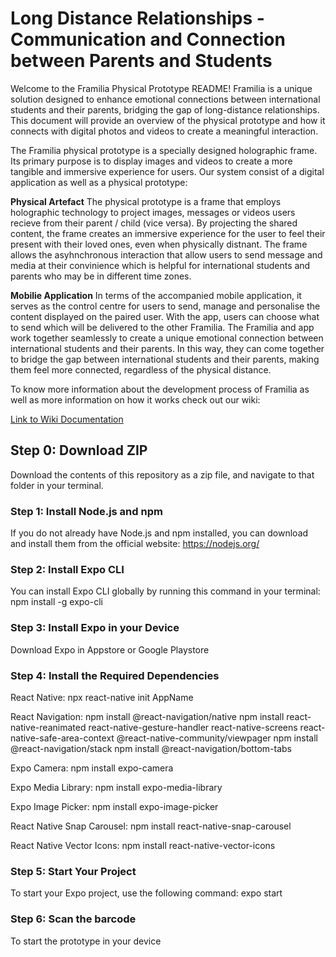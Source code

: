 # Long Distance Relationships - Communication and Connection between Parents and Students

Welcome to the Framilia Physical Prototype README! Framilia is a unique solution designed to enhance emotional connections between international students and their parents, bridging the gap of long-distance relationships. This document will provide an overview of the physical prototype and how it connects with digital photos and videos to create a meaningful interaction.

The Framilia physical prototype is a specially designed holographic frame. Its primary purpose is to display images and videos to create a more tangible and immersive experience for users. Our system consist of a digital application as well as a physical prototype:

**Physical Artefact**
The physical prototype is a frame that employs holographic technology to project images, messages or videos users recieve from their parent / child (vice versa). By projecting the shared content, the frame creates an immersive experience for the user to feel their present with their loved ones, even when physically distnant. The frame allows the asyhnchronous interaction that allow users to send message and media at their convinience which is helpful for international students and parents who may be in different time zones.

**Mobilie Application**
In terms of the accompanied mobile application, it serves as the control centre for users to send, manage and personalise the content displayed on the paired user. With the app, users can choose what to send which will be delivered to the other Framilia. The Framilia and app work together seamlessly to create a unique emotional connection between international students and their parents. In this way, they can come together to bridge the gap between international students and their parents, making them feel more connected, regardless of the physical distance.

To know more information about the development process of Framilia as well as more information on how it works check out our wiki:

[Link to Wiki Documentation](https://github.com/UQdeco3500/CAAKE/wiki)

## Step 0: Download ZIP
Download the contents of this repository as a zip file, and navigate to that folder in your terminal.

### Step 1: Install Node.js and npm
If you do not already have Node.js and npm installed, you can download and install them from the official website: https://nodejs.org/

### Step 2: Install Expo CLI
You can install Expo CLI globally by running this command in your terminal:
npm install -g expo-cli

### Step 3: Install Expo in your Device
Download Expo in Appstore or Google Playstore

### Step 4: Install the Required Dependencies
React Native:
npx react-native init AppName

React Navigation:
npm install @react-navigation/native
npm install react-native-reanimated react-native-gesture-handler react-native-screens react-native-safe-area-context @react-native-community/viewpager
npm install @react-navigation/stack
npm install @react-navigation/bottom-tabs

Expo Camera:
npm install expo-camera

Expo Media Library:
npm install expo-media-library

Expo Image Picker:
npm install expo-image-picker

React Native Snap Carousel:
npm install react-native-snap-carousel

React Native Vector Icons:
npm install react-native-vector-icons

### Step 5: Start Your Project
To start your Expo project, use the following command:
expo start

### Step 6: Scan the barcode
To start the prototype in your device
